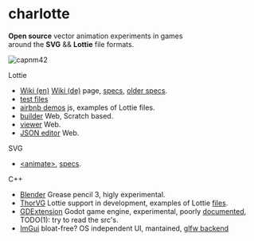 # charlotte

**Open source** vector animation experiments in games<br>
around the **SVG** && **Lottie** file formats.

![capnm42](https://github.com/capnm/charlotte/assets/4047289/ea385420-d5b9-4ece-aeed-988fd0123527)

Lottie
- [Wiki (en)](https://en.wikipedia.org/wiki/Lottie_(file_format)) [Wiki (de)](https://de.wikipedia.org/wiki/Lottie_(Grafikformat)) page, [specs](https://github.com/LottieFiles/lottie-docs), [older specs](https://github.com/lottie-animation-community/docs/blob/main/Lottie_Specification.md).
- [test files](https://github.com/LottieFiles/test-files)
- [airbnb demos](https://github.com/airbnb/lottie-web/tree/master/demo) js, examples of Lottie files.
- [builder](https://lottiefiles.github.io/lottie-docs/playground/builder/) Web, Scratch based.
- [viewer](https://www.thorvg.org/viewer) Web.
- [JSON editor](https://lottiefiles.github.io/lottie-docs/playground/json_editor/) Web.


SVG
- [\<animate\>](https://developer.mozilla.org/en-US/docs/Web/SVG/Element/animate), [specs](https://svgwg.org/specs/animations/#AnimateElement).

C++
- [Blender](https://code.blender.org/2023/05/the-next-big-step-grease-pencil-3-0/) Grease pencil 3, higly experimental.
- [ThorVG](https://github.com/thorvg/thorvg/tree/main/src/loaders/lottie) Lottie support in development, examples of Lottie [files](https://github.com/thorvg/thorvg/tree/main/src/examples/images).
- [GDExtension](https://github.com/godotengine/godot-cpp)  Godot game engine, experimental, poorly [documented](https://docs.godotengine.org/en/latest/tutorials/scripting/gdextension/gdextension_cpp_example.html), TODO(1): try to read the src's.
- [ImGui](https://github.com/ocornut/imgui) bloat-free? OS independent UI, mantained, [glfw backend](https://github.com/ocornut/imgui/blob/master/backends/imgui_impl_glfw.h)
